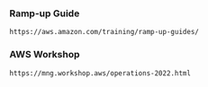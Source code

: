### Ramp-up Guide
```
https://aws.amazon.com/training/ramp-up-guides/
```

### AWS Workshop
```
https://mng.workshop.aws/operations-2022.html
```